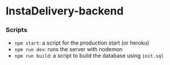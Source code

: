 # InstaDelivery-backend

### Scripts

- `npm start`: a script for the production start (or heroku)
- `npm run dev`: runs the server with nodemon
- `npm run build`: a script to build the database using `init.sql`

